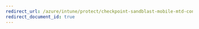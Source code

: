 ```yaml
---
redirect_url: /azure/intune/protect/checkpoint-sandblast-mobile-mtd-connector-integration
redirect_document_id: true
---
```

